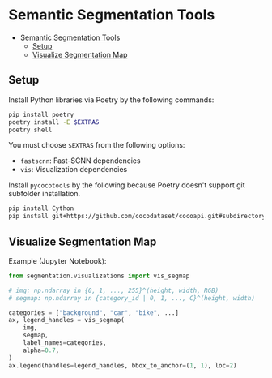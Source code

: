 # Semantic Segmentation Tools

<!-- TOC -->

- [Semantic Segmentation Tools](#semantic-segmentation-tools)
    - [Setup](#setup)
    - [Visualize Segmentation Map](#visualize-segmentation-map)

<!-- /TOC -->

## Setup

Install Python libraries via Poetry by the following commands:

```sh
pip install poetry
poetry install -E $EXTRAS
poetry shell
```

You must choose `$EXTRAS` from the following options:

- `fastscnn`: Fast-SCNN dependencies
- `vis`: Visualization dependencies


Install `pycocotools` by the following because Poetry doesn't support git subfolder installation.

```sh
pip install Cython
pip install git+https://github.com/cocodataset/cocoapi.git#subdirectory=PythonAPI
```

## Visualize Segmentation Map

Example (Jupyter Notebook):

```py
from segmentation.visualizations import vis_segmap

# img: np.ndarray in {0, 1, ..., 255}^(height, width, RGB)
# segmap: np.ndarray in {category_id | 0, 1, ..., C}^(height, width)

categories = ["background", "car", "bike", ...]
ax, legend_handles = vis_segmap(
    img,
    segmap,
    label_names=categories,
    alpha=0.7,
)
ax.legend(handles=legend_handles, bbox_to_anchor=(1, 1), loc=2)
```
